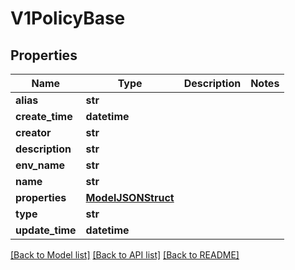 # V1PolicyBase

## Properties
Name | Type | Description | Notes
------------ | ------------- | ------------- | -------------
**alias** | **str** |  | 
**create_time** | **datetime** |  | 
**creator** | **str** |  | 
**description** | **str** |  | 
**env_name** | **str** |  | 
**name** | **str** |  | 
**properties** | [**ModelJSONStruct**](ModelJSONStruct.md) |  | 
**type** | **str** |  | 
**update_time** | **datetime** |  | 

[[Back to Model list]](../vela-client/README.md#documentation-for-models) [[Back to API list]](../vela-client/README.md#documentation-for-api-endpoints) [[Back to README]](../vela-client/README.md)

